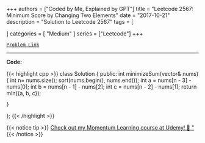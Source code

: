 
+++
authors = ["Coded by Me, Explained by GPT"]
title = "Leetcode 2567: Minimum Score by Changing Two Elements"
date = "2017-10-21"
description = "Solution to Leetcode 2567"
tags = [
    
]
categories = [
    "Medium"
]
series = ["Leetcode"]
+++



[`Problem Link`](https://leetcode.com/problems/minimum-score-by-changing-two-elements/description/)

---

**Code:**

{{< highlight cpp >}}
class Solution {
public:
    int minimizeSum(vector<int>& nums) {
        int n= nums.size();
        sort(nums.begin(), nums.end());
        int a = nums[n - 3] - nums[0];
        int b = nums[n - 1] - nums[2];
        int c = nums[n - 2] - nums[1];
        return min({a, b, c});
        
    }
};
{{< /highlight >}}



{{< notice tip >}}
[Check out my Momentum Learning course at Udemy! 🚀 "](https://www.udemy.com/course/blind-75-the-data-structures-and-algorithms-essentials/)
{{< /notice >}}

